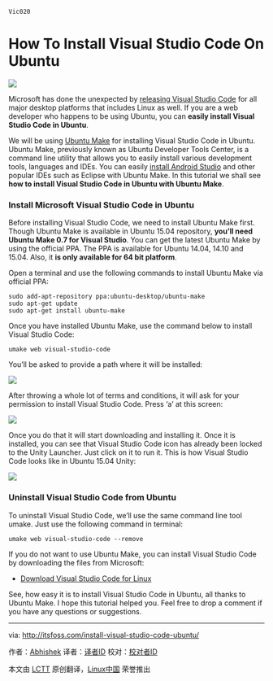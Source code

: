     Vic020

How To Install Visual Studio Code On Ubuntu
================================================================================
![](http://itsfoss.itsfoss.netdna-cdn.com/wp-content/uploads/2015/05/Install-Visual-Studio-Code-in-Ubuntu.jpeg)

Microsoft has done the unexpected by [releasing Visual Studio Code][1] for all major desktop platforms that includes Linux as well. If you are a web developer who happens to be using Ubuntu, you can **easily install Visual Studio Code in Ubuntu**.

We will be using [Ubuntu Make][2] for installing Visual Studio Code in Ubuntu. Ubuntu Make, previously known as Ubuntu Developer Tools Center, is a command line utility that allows you to easily install various development tools, languages and IDEs. You can easily [install Android Studio][3] and other popular IDEs such as Eclipse with Ubuntu Make. In this tutorial we shall see **how to install Visual Studio Code in Ubuntu with Ubuntu Make**.

### Install Microsoft Visual Studio Code in Ubuntu ###

Before installing Visual Studio Code, we need to install Ubuntu Make first. Though Ubuntu Make is available in Ubuntu 15.04 repository, **you’ll need Ubuntu Make 0.7 for Visual Studio**. You can get the latest Ubuntu Make by using the official PPA. The PPA is available for Ubuntu 14.04, 14.10 and 15.04. Also, it **is only available for 64 bit platform**.

Open a terminal and use the following commands to install Ubuntu Make via official PPA:

    sudo add-apt-repository ppa:ubuntu-desktop/ubuntu-make
    sudo apt-get update
    sudo apt-get install ubuntu-make

Once you have installed Ubuntu Make, use the command below to install Visual Studio Code:

    umake web visual-studio-code

You’ll be asked to provide a path where it will be installed:

![](http://itsfoss.itsfoss.netdna-cdn.com/wp-content/uploads/2015/05/Visual_Studio_Code_Ubuntu_1.jpeg)

After throwing a whole lot of terms and conditions, it will ask for your permission to install Visual Studio Code. Press ‘a’ at this screen:

![](http://itsfoss.itsfoss.netdna-cdn.com/wp-content/uploads/2015/05/Visual_Studio_Code_Ubuntu_2.jpeg)

Once you do that it will start downloading and installing it. Once it is installed, you can see that Visual Studio Code icon has already been locked to the Unity Launcher. Just click on it to run it. This is how Visual Studio Code looks like in Ubuntu 15.04 Unity:

![](http://itsfoss.itsfoss.netdna-cdn.com/wp-content/uploads/2015/05/Visual_Studio_Code_Ubuntu.jpeg)

### Uninstall Visual Studio Code from Ubuntu ###

To uninstall Visual Studio Code, we’ll use the same command line tool umake. Just use the following command in terminal:

    umake web visual-studio-code --remove

If you do not want to use Ubuntu Make, you can install Visual Studio Code by downloading the files from Microsoft:

- [Download Visual Studio Code for Linux][4]

See, how easy it is to install Visual Studio Code in Ubuntu, all thanks to Ubuntu Make. I hope this tutorial helped you. Feel free to drop a comment if you have any questions or suggestions.

--------------------------------------------------------------------------------

via: http://itsfoss.com/install-visual-studio-code-ubuntu/

作者：[Abhishek][a]
译者：[译者ID](https://github.com/译者ID)
校对：[校对者ID](https://github.com/校对者ID)

本文由 [LCTT](https://github.com/LCTT/TranslateProject) 原创翻译，[Linux中国](http://linux.cn/) 荣誉推出

[a]:http://itsfoss.com/author/abhishek/
[1]:http://www.geekwire.com/2015/microsofts-visual-studio-expands-to-mac-and-linux-with-new-code-development-tool/
[2]:https://wiki.ubuntu.com/ubuntu-make
[3]:http://itsfoss.com/install-android-studio-ubuntu-linux/
[4]:https://code.visualstudio.com/Download
